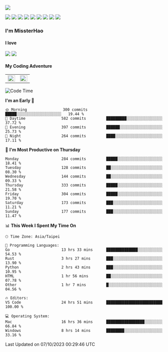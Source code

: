 ![](https://komarev.com/ghpvc/?username=MissterHao&color=ff69b4)

[![](https://img.shields.io/badge/Amazon%20AWS-%23232F3E?logo=amazon-aws&logoColor=white&style=for-the-badge)](https://aws.amazon.com/)
[![](https://img.shields.io/badge/Python-3776AB?style=for-the-badge&logo=python&logoColor=white)](https://www.djangoproject.com/)
[![](https://img.shields.io/badge/Django-092E20?style=for-the-badge&logo=django&logoColor=white)](https://www.python.org/)
[![](https://img.shields.io/badge/Rust-%23EB6400?style=for-the-badge&logo=rust&logoColor=white)](https://www.python.org/)
[![](https://img.shields.io/badge/Flask-23232F3E?style=for-the-badge&logo=flask&logoColor=white)](https://flask.palletsprojects.com/en/2.1.x/)
[![](https://img.shields.io/badge/go-%2300ADD8.svg?&style=for-the-badge&logo=go&logoColor=white)](https://golang.org/)
[![](https://img.shields.io/badge/javascript-%23F7DF1E.svg?&style=for-the-badge&logo=javascript&logoColor=black)](https://www.javascript.com/)
[![](https://img.shields.io/badge/mysql-%234479A1.svg?&style=for-the-badge&logo=mysql&logoColor=white)](https://www.mysql.com/)
[![](https://img.shields.io/badge/docker-%232496ED.svg?&style=for-the-badge&logo=docker&logoColor=white)](https://www.docker.com/)

### I'm MissterHao

#### I love  
![](https://img.shields.io/badge/Netflix-E50914?style=for-the-badge&logo=netflix&logoColor=white)
![](https://img.shields.io/badge/YouTube-FF0000?style=for-the-badge&logo=youtube&logoColor=white)

#### My Coding Adventure
<!-- Readme stats -->
<!-- https://github.com/anuraghazra/github-readme-stats -->
<table>
<tr>
    <td valign="top" width="50%">
    <img src="https://github-readme-stats.vercel.app/api?username=MissterHao&hide_border=true&show_icons=true&locale=en" align="left" style="width: 100%" />
    </td>
    <td valign="top" width="50%">
    <img src="https://github-readme-stats.vercel.app/api/top-langs?username=MissterHao&hide_border=true&show_icons=true&locale=en&layout=compact" align="left" style="width: 100%" />
    </td>
</tr>
</table>  


<!--START_SECTION:waka-->
![Code Time](http://img.shields.io/badge/Code%20Time-1%2C012%20hrs%2018%20mins-blue)

**I'm an Early 🐤** 

```text
🌞 Morning                300 commits         █████░░░░░░░░░░░░░░░░░░░░   19.44 % 
🌆 Daytime                582 commits         █████████░░░░░░░░░░░░░░░░   37.72 % 
🌃 Evening                397 commits         ██████░░░░░░░░░░░░░░░░░░░   25.73 % 
🌙 Night                  264 commits         ████░░░░░░░░░░░░░░░░░░░░░   17.11 % 
```
📅 **I'm Most Productive on Thursday** 

```text
Monday                   284 commits         █████░░░░░░░░░░░░░░░░░░░░   18.41 % 
Tuesday                  128 commits         ██░░░░░░░░░░░░░░░░░░░░░░░   08.30 % 
Wednesday                144 commits         ██░░░░░░░░░░░░░░░░░░░░░░░   09.33 % 
Thursday                 333 commits         █████░░░░░░░░░░░░░░░░░░░░   21.58 % 
Friday                   304 commits         █████░░░░░░░░░░░░░░░░░░░░   19.70 % 
Saturday                 173 commits         ███░░░░░░░░░░░░░░░░░░░░░░   11.21 % 
Sunday                   177 commits         ███░░░░░░░░░░░░░░░░░░░░░░   11.47 % 
```


📊 **This Week I Spent My Time On** 

```text
🕑︎ Time Zone: Asia/Taipei

💬 Programming Languages: 
Go                       13 hrs 33 mins      ██████████████░░░░░░░░░░░   54.53 % 
Rust                     3 hrs 27 mins       ███░░░░░░░░░░░░░░░░░░░░░░   13.90 % 
Python                   2 hrs 43 mins       ███░░░░░░░░░░░░░░░░░░░░░░   10.95 % 
HTML                     1 hr 56 mins        ██░░░░░░░░░░░░░░░░░░░░░░░   07.78 % 
Other                    1 hr 7 mins         █░░░░░░░░░░░░░░░░░░░░░░░░   04.56 % 

🔥 Editors: 
VS Code                  24 hrs 51 mins      █████████████████████████   100.00 % 

💻 Operating System: 
Mac                      16 hrs 36 mins      █████████████████░░░░░░░░   66.84 % 
Windows                  8 hrs 14 mins       ████████░░░░░░░░░░░░░░░░░   33.16 % 
```


 Last Updated on 07/10/2023 00:29:46 UTC
<!--END_SECTION:waka-->

<!--
**MissterHao/MissterHao** is a ✨ _special_ ✨ repository because its `README.md` (this file) appears on your GitHub profile.

Here are some ideas to get you started:

- 🔭 I’m currently working on ...
- 🌱 I’m currently learning ...
- 👯 I’m looking to collaborate on ...
- 🤔 I’m looking for help with ...
- 💬 Ask me about ...
- 📫 How to reach me: ...
- 😄 Pronouns: ...
- ⚡ Fun fact: ...
-->
